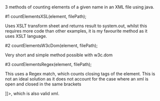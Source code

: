 3 methods of counting elements of a given name in an XML file using java.


  #1 countElementsXSL(element, filePath);
  
  Uses XSLT transform sheet and returns result to system.out, whilst this requires more code than other examples, 
  it is my favourite method as it uses XSLT language.
  
  
  #2 countElementsW3cDom(element, filePath);
  
  Very short and simple method possible with w3c.dom
  
  
  #3 countElementsRegex(element, filePath);
  
  This uses a Regex match, which counts closing tags of the element.
  This is not an ideal solution as it does not account for the case where an xml is open and closed in the same brackets 
  <![CDATA[<elementname test="test" />]]>, which is also valid xml.
